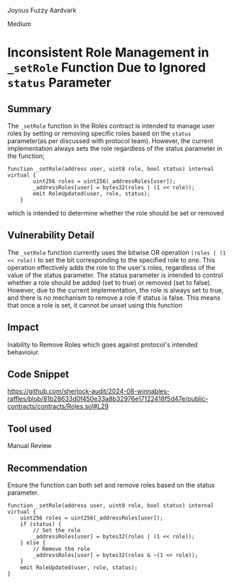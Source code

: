 Joyous Fuzzy Aardvark

Medium

# Inconsistent Role Management in `_setRole` Function Due to Ignored `status` Parameter

## Summary
The `_setRole` function in the Roles contract is intended to manage user roles by setting or removing specific roles based on the `status` parameter(as per discussed with protocol team). However, the current implementation always sets the role regardless of the status parameter in the function;
```solidity
function _setRole(address user, uint8 role, bool status) internal virtual {
        uint256 roles = uint256(_addressRoles[user]);
        _addressRoles[user] = bytes32(roles | (1 << role));
        emit RoleUpdated(user, role, status);
    }
```
which is intended to determine whether the role should be set or removed
## Vulnerability Detail
The `_setRole` function currently uses the bitwise OR operation `(roles | (1 << role))` to set the bit corresponding to the specified role to one. This operation effectively adds the role to the user's roles, regardless of the value of the status parameter. The status parameter is intended to control whether a role should be added (set to true) or removed (set to false). However, due to the current implementation, the role is always set to true, and there is no mechanism to remove a role if status is false. This means that once a role is set, it cannot be unset using this function

## Impact
Inability to Remove Roles which goes against protocol's intended behavioiur.

## Code Snippet
https://github.com/sherlock-audit/2024-08-winnables-raffles/blob/81b28633d0f450e33a8b32976e17122418f5d47e/public-contracts/contracts/Roles.sol#L29

## Tool used

Manual Review

## Recommendation
Ensure the function can both set and remove roles based on the status parameter.
```solidity
function _setRole(address user, uint8 role, bool status) internal virtual {
    uint256 roles = uint256(_addressRoles[user]);
    if (status) {
        // Set the role
        _addressRoles[user] = bytes32(roles | (1 << role));
    } else {
        // Remove the role
        _addressRoles[user] = bytes32(roles & ~(1 << role));
    }
    emit RoleUpdated(user, role, status);
}
```